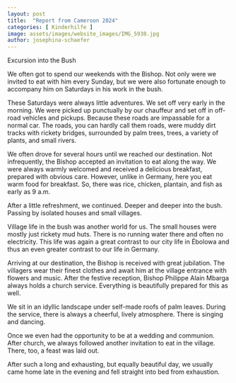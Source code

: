 ```yaml
---
layout: post
title:  "Report from Cameroon 2024"
categories: [ Kinderhilfe ]
image: assets/images/website_images/IMG_5938.jpg
author: josephina-schaefer
---
```


Excursion into the Bush

We often got to spend our weekends with the Bishop. Not only were we invited to eat with him every Sunday, but we were also fortunate enough to accompany him on Saturdays in his work in the bush.

These Saturdays were always little adventures. We set off very early in the morning. We were picked up punctually by our chauffeur and set off in off-road vehicles and pickups. Because these roads are impassable for a normal car. The roads, you can hardly call them roads, were muddy dirt tracks with rickety bridges, surrounded by palm trees, trees, a variety of plants, and small rivers.

We often drove for several hours until we reached our destination. Not infrequently, the Bishop accepted an invitation to eat along the way. We were always warmly welcomed and received a delicious breakfast, prepared with obvious care. However, unlike in Germany, here you eat warm food for breakfast. So, there was rice, chicken, plantain, and fish as early as 9 a.m.

After a little refreshment, we continued. Deeper and deeper into the bush. Passing by isolated houses and small villages.

Village life in the bush was another world for us. The small houses were mostly just rickety mud huts. There is no running water there and often no electricity. This life was again a great contrast to our city life in Ébolowa and thus an even greater contrast to our life in Germany.

Arriving at our destination, the Bishop is received with great jubilation. The villagers wear their finest clothes and await him at the village entrance with flowers and music. After the festive reception, Bishop Philippe Alain Mbarga always holds a church service. Everything is beautifully prepared for this as well.

We sit in an idyllic landscape under self-made roofs of palm leaves. During the service, there is always a cheerful, lively atmosphere. There is singing and dancing.

Once we even had the opportunity to be at a wedding and communion. After church, we always followed another invitation to eat in the village. There, too, a feast was laid out.

After such a long and exhausting, but equally beautiful day, we usually came home late in the evening and fell straight into bed from exhaustion.
